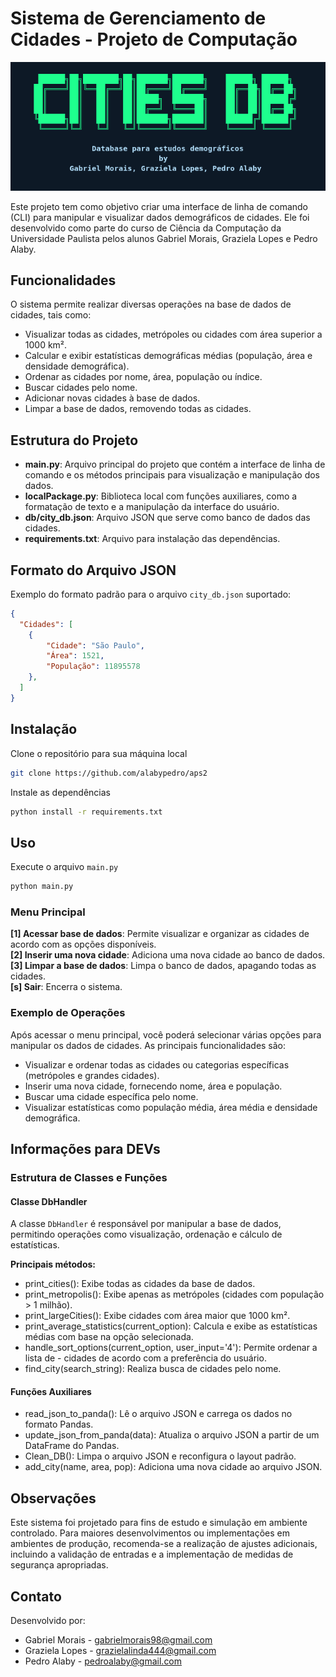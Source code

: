 # Sistema de Gerenciamento de Cidades - Projeto de Computação

![Título](.example-img/Title.png)


Este projeto tem como objetivo criar uma interface de linha de comando (CLI) para manipular e visualizar dados demográficos de cidades. Ele foi desenvolvido como parte do curso de Ciência da Computação da Universidade Paulista pelos alunos Gabriel Morais, Graziela Lopes e Pedro Alaby.

## Funcionalidades

O sistema permite realizar diversas operações na base de dados de cidades, tais como:

- Visualizar todas as cidades, metrópoles ou cidades com área superior a 1000 km².
- Calcular e exibir estatísticas demográficas médias (população, área e densidade demográfica).
- Ordenar as cidades por nome, área, população ou índice.
- Buscar cidades pelo nome.
- Adicionar novas cidades à base de dados.
- Limpar a base de dados, removendo todas as cidades.
  
## Estrutura do Projeto

- **main.py**: Arquivo principal do projeto que contém a interface de linha de comando e os métodos principais para visualização e manipulação dos dados.
- **localPackage.py**: Biblioteca local com funções auxiliares, como a formatação de texto e a manipulação da interface do usuário.
- **db/city_db.json**: Arquivo JSON que serve como banco de dados das cidades.
- **requirements.txt**: Arquivo para instalação das dependências.

## Formato do Arquivo JSON
Exemplo do formato padrão para o arquivo `city_db.json` suportado:

```json
{
  "Cidades": [
    {
        "Cidade": "São Paulo",
        "Área": 1521,
        "População": 11895578
    },
  ]
}
```

## Instalação 

Clone o repositório para sua máquina local

 ```bash
 git clone https://github.com/alabypedro/aps2
```

Instale as dependências

```bash
python install -r requirements.txt
```

## Uso

Execute o arquivo `main.py`

```bash
python main.py
```
### Menu Principal

**[1] Acessar base de dados**: Permite visualizar e organizar as cidades de acordo com as opções disponíveis.  
**[2] Inserir uma nova cidade**: Adiciona uma nova cidade ao banco de dados.  
**[3] Limpar a base de dados**: Limpa o banco de dados, apagando todas as cidades.  
**[s] Sair**: Encerra o sistema.

### Exemplo de Operações
Após acessar o menu principal, você poderá selecionar várias opções para manipular os dados de cidades. As principais funcionalidades são:

- Visualizar e ordenar todas as cidades ou categorias específicas (metrópoles e grandes cidades).  
- Inserir uma nova cidade, fornecendo nome, área e população.  
- Buscar uma cidade específica pelo nome.  
- Visualizar estatísticas como população média, área média e densidade demográfica. 

## Informações para DEVs
### Estrutura de Classes e Funções
#### Classe DbHandler
A classe `DbHandler` é responsável por manipular a base de dados, permitindo operações como visualização, ordenação e cálculo de estatísticas.

**Principais métodos:**
- print_cities(): Exibe todas as cidades da base de dados.  
- print_metropolis(): Exibe apenas as metrópoles (cidades com população > 1 milhão).
- print_largeCities(): Exibe cidades com área maior que 1000 km².
- print_average_statistics(current_option): Calcula e exibe as estatísticas médias com base na opção selecionada.
- handle_sort_options(current_option, user_input='4'): Permite ordenar a lista de - cidades de acordo com a preferência do usuário.
- find_city(search_string): Realiza busca de cidades pelo nome.

#### Funções Auxiliares
- read_json_to_panda(): Lê o arquivo JSON e carrega os dados no formato Pandas.
- update_json_from_panda(data): Atualiza o arquivo JSON a partir de um DataFrame do Pandas.
- Clean_DB(): Limpa o arquivo JSON e reconfigura o layout padrão.
- add_city(name, area, pop): Adiciona uma nova cidade ao arquivo JSON.

## Observações
Este sistema foi projetado para fins de estudo e simulação em ambiente controlado. Para maiores desenvolvimentos ou implementações em ambientes de produção, recomenda-se a realização de ajustes adicionais, incluindo a validação de entradas e a implementação de medidas de segurança apropriadas.

## Contato
Desenvolvido por:

- Gabriel Morais - gabrielmorais98@gmail.com
- Graziela Lopes - grazielalinda444@gmail.com
- Pedro Alaby - pedroalaby@gmail.com
